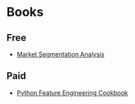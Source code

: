 
Books
=====

Free
----

- [Market Segmentation Analysis](https://www.amazon.com.br/Market-Segmentation-Analysis-Understanding-Professionals-ebook/dp/B07FQDSF3X/ref=as_li_ss_tl?__mk_pt_BR=%C3%85M%C3%85%C5%BD%C3%95%C3%91&keywords=data+science&qid=1585076576&refinements=p_36:5560478011&rnid=5560477011&s=digital-text&sr=1-27&swrs=C62D3DF592FFF3147FC9C281853AEE94&linkCode=sl1&tag=rafaeljsm-20&linkId=6c80c1e4a0f03afc9f5ff74699696766&language=pt_BR)

Paid
----

- [Python Feature Engineering Cookbook](https://www.packtpub.com/product/python-feature-engineering-cookbook/9781789806311)